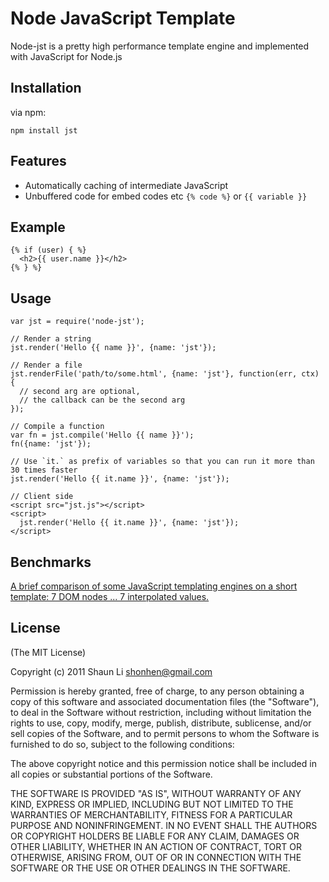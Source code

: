 # Node JavaScript Template

 Node-jst is a pretty high performance template engine and implemented
 with JavaScript for Node.js

## Installation

via npm:

    npm install jst

## Features

  * Automatically caching of intermediate JavaScript
  * Unbuffered code for embed codes etc `{% code %}` or `{{ variable }}`

## Example

    {% if (user) { %}
      <h2>{{ user.name }}</h2>
    {% } %}

## Usage

    var jst = require('node-jst');

    // Render a string
    jst.render('Hello {{ name }}', {name: 'jst'});

    // Render a file
    jst.renderFile('path/to/some.html', {name: 'jst'}, function(err, ctx) {
      // second arg are optional,
      // the callback can be the second arg
    });

    // Compile a function
    var fn = jst.compile('Hello {{ name }}');
    fn({name: 'jst'});

    // Use `it.` as prefix of variables so that you can run it more than 30 times faster
    jst.render('Hello {{ it.name }}', {name: 'jst'});

    // Client side
    <script src="jst.js"></script>
    <script>
      jst.render('Hello {{ it.name }}', {name: 'jst'});
    </script>

## Benchmarks

  [A brief comparison of some JavaScript templating engines on a short
  template: 7 DOM nodes ... 7 interpolated values.][link]

  [link]: http://jsperf.com/dom-vs-innerhtml-based-templating

## License 

(The MIT License)

Copyright (c) 2011 Shaun Li <shonhen@gmail.com>

Permission is hereby granted, free of charge, to any person obtaining a copy
of this software and associated documentation files (the "Software"), to deal
in the Software without restriction, including without limitation the rights
to use, copy, modify, merge, publish, distribute, sublicense, and/or sell
copies of the Software, and to permit persons to whom the Software is
furnished to do so, subject to the following conditions:

The above copyright notice and this permission notice shall be included in
all copies or substantial portions of the Software.

THE SOFTWARE IS PROVIDED "AS IS", WITHOUT WARRANTY OF ANY KIND, EXPRESS OR
IMPLIED, INCLUDING BUT NOT LIMITED TO THE WARRANTIES OF MERCHANTABILITY,
FITNESS FOR A PARTICULAR PURPOSE AND NONINFRINGEMENT. IN NO EVENT SHALL THE
AUTHORS OR COPYRIGHT HOLDERS BE LIABLE FOR ANY CLAIM, DAMAGES OR OTHER
LIABILITY, WHETHER IN AN ACTION OF CONTRACT, TORT OR OTHERWISE, ARISING FROM,
OUT OF OR IN CONNECTION WITH THE SOFTWARE OR THE USE OR OTHER DEALINGS IN
THE SOFTWARE.

